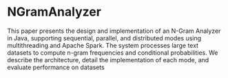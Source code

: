 # NGramAnalyzer

This paper presents the design and implementation of an N-Gram
Analyzer in Java, supporting sequential, parallel, and distributed
modes using multithreading and Apache Spark. The system processes
large text datasets to compute n-gram frequencies and conditional
probabilities. We describe the architecture, detail the implementation
of each mode, and evaluate performance on datasets

